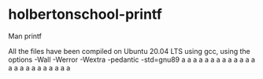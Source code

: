# holbertonschool-printf
Man printf

All the files have been compiled on Ubuntu 20.04 LTS using gcc, using the options -Wall -Werror -Wextra -pedantic -std=gnu89
a
a
a
a
a
a
a
a
a
a
a
a
a
a
a
a
a
a
a
a
a
a
a
a
